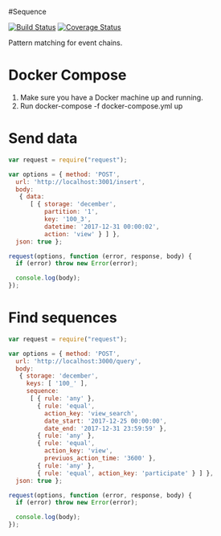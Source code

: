 #Sequence

[![Build Status](https://travis-ci.org/startbase/sequence.svg?branch=master)](https://travis-ci.org/startbase/sequence)
[![Coverage Status](https://coveralls.io/repos/github/startbase/sequence/badge.svg?branch=master)](https://coveralls.io/github/startbase/sequence?branch=master)

Pattern matching for event chains.


<h1>Docker Compose</h1>
<ol type="1">
<li>Make sure you have a Docker machine up and running.</li>
<li>Run docker-compose -f docker-compose.yml up</li>
</ol>

<h1>Send data</h1>

```javascript
var request = require("request");

var options = { method: 'POST',
  url: 'http://localhost:3001/insert',
  body: 
   { data: 
      [ { storage: 'december',
          partition: '1',
          key: '100_3',
          datetime: '2017-12-31 00:00:02',
          action: 'view' } ] },
  json: true };

request(options, function (error, response, body) {
  if (error) throw new Error(error);

  console.log(body);
});
```

<h1>Find sequences</h1>

```javascript
var request = require("request");

var options = { method: 'POST',
  url: 'http://localhost:3000/query',
  body: 
   { storage: 'december',
     keys: [ '100_' ],
     sequence: 
      [ { rule: 'any' },
        { rule: 'equal',
          action_key: 'view_search',
          date_start: '2017-12-25 00:00:00',
          date_end: '2017-12-31 23:59:59' },
        { rule: 'any' },
        { rule: 'equal',
          action_key: 'view',
          previuos_action_time: '3600' },
        { rule: 'any' },
        { rule: 'equal', action_key: 'participate' } ] },
  json: true };

request(options, function (error, response, body) {
  if (error) throw new Error(error);

  console.log(body);
});
```